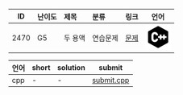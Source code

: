 | ID | 난이도 | 제목 | 분류 | 링크 | 언어 |
| -- | ---- | :-- | :-- | --- | --- |
| 2470 | G5 | 두 용액 | 연습문제 | [문제](https://www.acmicpc.net/problem/2470) | [![cpp](/assets/cpp.svg)](/solutions/%5BG5%5D2470%20두%20용액/submit.cpp)  |

| 언어 | short | solution | submit |
| --- | ----- | -------- | ------ |
| cpp | - | - | [submit.cpp](submit.cpp) |
